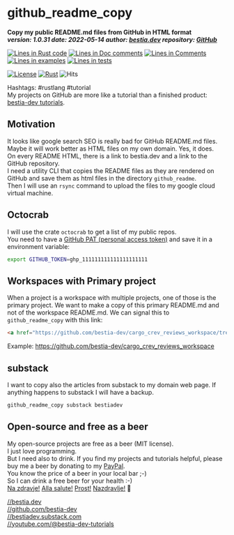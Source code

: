 [//]: # (auto_md_to_doc_comments segment start A)

# github_readme_copy

[//]: # (auto_cargo_toml_to_md start)

**Copy my public README.md files from GitHub in HTML format**  
***version: 1.0.31 date: 2022-05-14 author: [bestia.dev](https://bestia.dev) repository: [GitHub](https://github.com/bestia-dev/github_readme_copy)***  

[//]: # (auto_cargo_toml_to_md end)

[//]: # (auto_lines_of_code start)
[![Lines in Rust code](https://img.shields.io/badge/Lines_in_Rust-167-green.svg)](https://github.com/bestia-dev/github_readme_copy/)
[![Lines in Doc comments](https://img.shields.io/badge/Lines_in_Doc_comments-237-blue.svg)](https://github.com/bestia-dev/github_readme_copy/)
[![Lines in Comments](https://img.shields.io/badge/Lines_in_comments-38-purple.svg)](https://github.com/bestia-dev/github_readme_copy/)
[![Lines in examples](https://img.shields.io/badge/Lines_in_examples-19-yellow.svg)](https://github.com/bestia-dev/github_readme_copy/)
[![Lines in tests](https://img.shields.io/badge/Lines_in_tests-36-orange.svg)](https://github.com/bestia-dev/github_readme_copy/)

[//]: # (auto_lines_of_code end)

[![License](https://img.shields.io/badge/license-MIT-blue.svg)](https://github.com/bestia-dev/github_readme_copy/blob/main/LICENSE) [![Rust](https://github.com/bestia-dev/github_readme_copy/workflows/RustAction/badge.svg)](https://github.com/bestia-dev/github_readme_copy/) ![Hits](https://bestia.dev/webpage_hit_counter/get_svg_image/93552555.svg)

Hashtags: #rustlang #tutorial  
My projects on GitHub are more like a tutorial than a finished product: [bestia-dev tutorials](https://github.com/bestia-dev/tutorials_rust_wasm).

## Motivation

It looks like google search SEO is really bad for GitHub README.md files.  
Maybe it will work better as HTML files on my own domain. Yes, it does.  
On every README HTML, there is a link to bestia.dev and a link to the GitHub repository.  
I need a utility CLI that copies the README files as they are rendered on GitHub and save them as html files in the directory `github_readme`.  
Then I will use an `rsync` command to upload the files to my google cloud virtual machine.

## Octocrab

I will use the crate `octocrab` to get a list of my public repos.  
You need to have a [GitHub PAT (personal access token)](https://docs.github.com/en/github/authenticating-to-github/keeping-your-account-and-data-secure/creating-a-personal-access-token) and save it in a environment variable:  

```bash
export GITHUB_TOKEN=ghp_111111111111111111111
```

## Workspaces with Primary project

When a project is a workspace with multiple projects, one of those is the primary project. We want to make a copy of this primary README.md and not of the workspace README.md. We can signal this to `github_readme_copy` with this link:

```html
<a href="https://github.com/bestia-dev/cargo_crev_reviews_workspace/tree/main/cargo_crev_reviews">Primary project README.md</a>
```

Example: <https://github.com/bestia-dev/cargo_crev_reviews_workspace>

## substack

I want to copy also the articles from substack to my domain web page. If anything happens to substack I will have a backup.  

```bash
github_readme_copy substack bestiadev
```

## Open-source and free as a beer

My open-source projects are free as a beer (MIT license).  
I just love programming.  
But I need also to drink. If you find my projects and tutorials helpful, please buy me a beer by donating to my [PayPal](https://paypal.me/LucianoBestia).  
You know the price of a beer in your local bar ;-)  
So I can drink a free beer for your health :-)  
[Na zdravje!](https://translate.google.com/?hl=en&sl=sl&tl=en&text=Na%20zdravje&op=translate) [Alla salute!](https://dictionary.cambridge.org/dictionary/italian-english/alla-salute) [Prost!](https://dictionary.cambridge.org/dictionary/german-english/prost) [Nazdravlje!](https://matadornetwork.com/nights/how-to-say-cheers-in-50-languages/) 🍻

[//bestia.dev](https://bestia.dev)  
[//github.com/bestia-dev](https://github.com/bestia-dev)  
[//bestiadev.substack.com](https://bestiadev.substack.com)  
[//youtube.com/@bestia-dev-tutorials](https://youtube.com/@bestia-dev-tutorials)  

[//]: # (auto_md_to_doc_comments segment end A)
